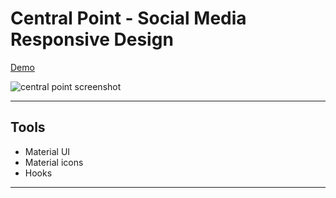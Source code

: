 # Central Point - Social Media Responsive Design


[Demo](https://vermillion-klepon-0a3df3.netlify.app/)

![central point screenshot](/public/images/readme/central_point.png)


*** 

## Tools
- Material UI
- Material icons
- Hooks


***